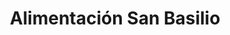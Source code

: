 ---
title: "Alimentación San Basilio"
url: /cordoba/alimentacion-san-basilio/
shop: Lebensmittel
---